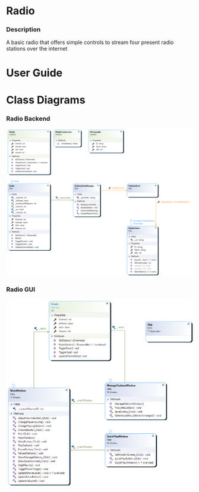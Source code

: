# Radio
### Description
A basic radio that offers simple controls to stream four present radio stations over the internet

# User Guide


# Class Diagrams

### Radio Backend
![Image of backend diagram](/ReadMeImages/BackEndClassDiagram.png)

### Radio GUI
![Image of GUI diagram](/ReadMeImages/GUIClassDiagram.png)

